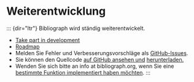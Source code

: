 Weiterentwicklung
=================
::: {dir="ltr"}
Bibliograph wird ständig weiterentwickelt. 
-   [Take part in development](https://github.com/cboulanger/bibliograph/blob/master/development.md)
-   [Roadmap](https://github.com/cboulanger/bibliograph/blob/master/roadmap.md)
-   Melden Sie Fehler und Verbesserungsvorschläge als [GitHub-Issues](https://github.com/cboulanger/bibliograph/issues/new).
-   Sie können den Quellcode [auf GitHub ansehen und](https://github.com/cboulanger/bibliograph) [herunterladen.](https://github.com/cboulanger/bibliograph/releases)
-   Wenden Sie sich bitte an info at bibliograph.org, wenn Sie eine [bestimmte Funktion implementiert haben möchten](https://github.com/cboulanger/bibliograph/blob/master/roadmap.md).
:::
